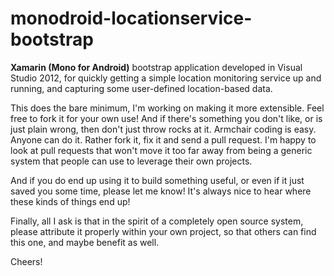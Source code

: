monodroid-locationservice-bootstrap
===================================

**Xamarin (Mono for Android)** bootstrap application developed in Visual Studio 2012, for quickly getting a simple location monitoring service up and running, and capturing some user-defined location-based data.

This does the bare minimum, I'm working on making it more extensible. Feel free to fork it for your own use! And if there's something you don't like, or is just plain wrong, then don't just throw rocks at it. Armchair coding is easy. Anyone can do it. Rather fork it, fix it and send a pull request. I'm happy to look at pull requests that won't move it too far away from being a generic system that people can use to leverage their own projects.

And if you do end up using it to build something useful, or even if it just saved you some time, please let me know! It's always nice to hear where these kinds of things end up!

Finally, all I ask is that in the spirit of a completely open source system, please attribute it properly within your own project, so that others can find this one, and maybe benefit as well. 

Cheers!
